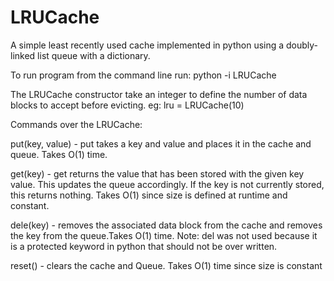 # LRUCache
A simple least recently used cache implemented in python using a doubly-linked list queue with a dictionary.


To run program from the command line run:
python -i LRUCache

The LRUCache constructor take an integer to define the number of data blocks to accept before evicting. eg: lru = LRUCache(10)

Commands over the LRUCache:


put(key, value) - put takes a key and value and places it in the cache and queue. Takes O(1) time.

get(key) - get returns the value that has been stored with the given key value. This updates the queue accordingly. If the key is not currently stored, this returns nothing. Takes O(1) since size is defined at runtime and constant.

dele(key) - removes the associated data block from the cache and removes the key from the queue.Takes O(1) time. Note: del was not used because it is a protected keyword in python that should not be over written.

reset() - clears the cache and Queue. Takes O(1) time since size is constant

